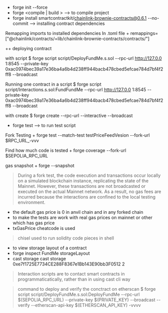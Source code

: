 + forge init --force
+ forge <compile | build >    --> to compile project
+ forge install smartcontractkit/chainlink-brownie-contracts@0.6.1 --no-commit     --> installing contract dependencies

Remapping imports to installed dependencies 
    In .toml file
    + remappings=["@chainlink/contracts/=lib/chainlink-brownie-contracts/contracts/"]


++ deploying contract 
    
   with script
    $ forge script script/DeployFundMe.s.sol --rpc-url http://127.0.0 1:8545 --private-key 0xac0974bec39a17e36ba4a6b4d238ff944bacb478cbed5efcae784d7bf4f2ff8 --broadcast
  
  Running one contract in a script
    $ forge script script/Interactions.s.sol:FundFundMe --rpc-url http://127.0.0 1:8545 --private-key 0xac0974bec39a17e36ba4a6b4d238ff944bacb478cbed5efcae784d7bf4f2ff8 --broadcast
   
   with create
    $ forge create <constract> --rpc-url <URL> --interactive --broadcast




+ forge test --> to run test script

Fork Testing
    + forge test --match-test testPriceFeedVesion --fork-url $RPC_URL_-vvv

Find how much code is tested 
    + forge coverage --fork-url $SEPOLIA_RPC_URL


gas snapshot
    + forge --snapshot <test name>



> During a fork test, the code execution and transactions occur locally on a simulated blockchain instance, replicating the state of the Mainnet. However, these transactions are not broadcasted or executed on the actual Mainnet network. As a result, no gas fees are incurred because the interactions are confined to the local testing environment.

+ the default gas price is 0 in anvil chain and in any forked chain
+ to make the tests are work with real gas prices on mainnet or other which has gas price 
+ txGasPrice cheatcode is used

> chisel used to run solidity code pieces in shell

+ to view storage layout of a contract
+ forge inspect FundMe storageLayout
+ cast storage <contract address> <slot>
    cast storage 0xe7f1725E7734CE288F8367e1Bb143E90bb3F0512 2


> Interaction scripts are to contact smart contracts in programmaticatically, rather than in  using cast cli way

> command to deploy and verify the conctract on etherscan 
    $ forge script script/DeployFundMe.s.sol:DeployFundMe --rpc-url $(SEPOLIA_RPC_URL) --private-key $(PRIVATE_KEY) --broadcast --verify --etherscan-api-key $(ETHERSCAN_API_KEY) -vvvv